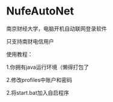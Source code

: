 # NufeAutoNet
南京财经大学，电脑开机自动联网登录软件

只支持南财电信用户

使用教程：

1.你拥有java运行环境（懒得打包了

2.修改profiles中账户和密码

2.将start.bat加入自启程序
